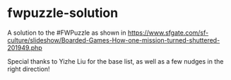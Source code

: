 # fwpuzzle-solution
A solution to the #FWPuzzle as shown in https://www.sfgate.com/sf-culture/slideshow/Boarded-Games-How-one-mission-turned-shuttered-201949.php

Special thanks to Yizhe Liu for the base list, as well as a few nudges in the right direction!